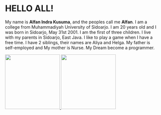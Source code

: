 # HELLO ALL! 

My name is **Alfan Indra Kusuma**, and the peoples call me
**Alfan**. I am a college from Muhammadiyah University of
Sidoarjo. I am 20 years old and I was born in Sidoarjo, May
31st 2001. I am the first of three children. I live with my
parents in Sidoarjo, East Java. I like to play a game when I
have a free time. I have 2 siblings, their names are Aliya and
Helga. My father is self-employed and My mother is Nurse.
My Dream become a programmer.

<p align="left">
<a href="https://github.com/alfan17">
  <img height="180em" src="https://github-readme-stats-eight-theta.vercel.app/api?username=alfan17&show_icons=true&theme=algolia&include_all_commits=true&count_private=true"/>
  <img height="180em" src="https://github-readme-stats-eight-theta.vercel.app/api/top-langs/?username=alfan17&layout=compact&langs_count=8&theme=algolia"/>
</a>
</p>
